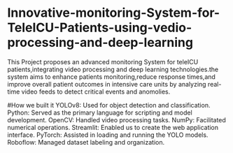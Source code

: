 # Innovative-monitoring-System-for-TeleICU-Patients-using-vedio-processing-and-deep-learning
    
  This Project proposes an advanced monitoring System for teleICU patients,integrating video processing and deep learning technologies.the system aims to enhance patients monitoring,reduce response times,and improve overall patient outcomes in intensive care units by analyzing real-time video feeds to detect critical events and anomolies.



  #How we built it
YOLOv8: Used for object detection and classification.
Python: Served as the primary language for scripting and model development.
OpenCV: Handled video processing tasks.
NumPy: Facilitated numerical operations.
Streamlit: Enabled us to create the web application interface.
PyTorch: Assisted in loading and running the YOLO models.
Roboflow: Managed dataset labeling and organization.
